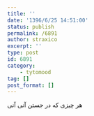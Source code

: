 ```yaml
---
title: ''
date: '1396/6/25 14:51:00'
status: publish
permalink: /6891
author: straxico
excerpt: ''
type: post
id: 6891
category:
    - tytomood
tag: []
post_format: []
---
```

هر چیزی که در جستن آنی آنی